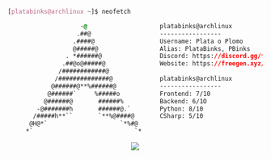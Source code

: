 <!-- 

	~> If you see this don't forget to follow me before skid <3

-->

```css
[platabinks@archlinux ~]$ neofetch

                    -@                    platabinks@archlinux
                   .##@                   -----------------
                  .####@                  Username: Plata o Plomo
                  @#####@                 Alias: PlataBinks, PBinks
                . *######@                Discord: https://discord.gg/freegen
               .##@o@#####@               Website: https://freegen.xyz/
              /############@            
             /##############@             platabinks@archlinux
            @######@**%######@            -----------------
           @######`     %#####o           Frontend: 7/10
          @######@       ######%          Backend: 6/1O
        -@#######h       ######@.`        Python: 8/10
       /#####h**``       `**%@####@       CSharp: 5/10
      @H@*`                    `*%#@    
     *`                            `*     

```

<p align="center">
	<img src="https://lanyard.cnrad.dev/api/1028982358998786099"/>
<!-- 	<br>
	<img src="https://github-readme-streak-stats.herokuapp.com/?user=PLATAA&theme=dark&hide_border=true">
	<br>
	<img src="https://github-readme-stats.vercel.app/api?username=PLATAA&include_all_commits=true&show_icons=true&hide_border=true&hide_title=true&count_private=true&theme=dark">
	<br>
	<img src="https://github-readme-stats.vercel.app/api/top-langs/?username=PLATAA&layout=compact&count_private=true&langs_count=8&hide_border=true&theme=dark"> -->
</p>